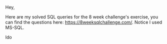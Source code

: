 Hey,

Here are my solved SQL queries for the 8 week challenge's exercise, you can find the questions here: https://8weeksqlchallenge.com/.
Notice I used MS-SQL.

Ido
